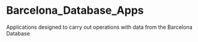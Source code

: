 # Barcelona_Database_Apps
Applications designed to carry out operations with data from the Barcelona Database
